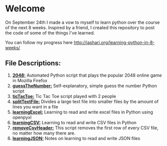 # Welcome 
On September 24th I made a vow to myself to learn python over the course of the next 8 weeks. Inspired by a friend, I created this repository to post the code of some of the things I've learned. 

You can follow my progress here http://jashari.org/learning-python-in-8-weeks/

## File Descriptions:
1. **[2048:](https://github.com/romarioj/learning-python/blob/master/2048.py)**               Automated Python script that plays the popular 2048 online game in Mozilla Firefox
2. **[guessTheNumber:](https://github.com/romarioj/learning-python/blob/master/guessTheNumber.py)**     Self-explanatory, simple guess the number Python script
3. **[ticTacToe:](https://github.com/romarioj/learning-python/blob/master/ticTacToe.py)**          Tic Tac Toe script played with 2 people
4. **[splitTextFile:](https://github.com/romarioj/learning-python/blob/master/splitTextFile.py)**      Divides a large text file into smaller files by the amount of lines you want in a file
5. **[learningExcel:](https://github.com/romarioj/learning-python/blob/master/learningExcel.py)**      Learning to read and write excel files in Python using openpyxl
6. **[learningCSV:](https://github.com/romarioj/learning-python/blob/master/learningCSV.py)**        Learning to read and write CSV files in Python
7. **[removeCsvHeader:](https://github.com/romarioj/learning-python/blob/master/removeCsvHeader.py)**    This script removes the first row of every CSV file, no matter how many there are. 
8. **[learningJSON:](https://github.com/romarioj/learning-python/blob/master/learningJSON.py)** Notes on learning to read and write JSON files
